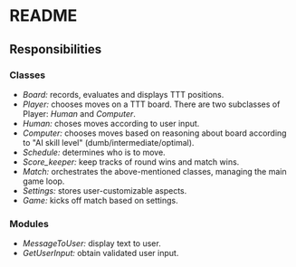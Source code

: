 # README

## Responsibilities

### Classes

- *Board:* records, evaluates and displays TTT positions.
- *Player:* chooses moves on a TTT board. There are two subclasses of Player: *Human* and *Computer*.
- *Human:* choses moves according to user input.
- *Computer:* chooses moves based on reasoning about board according to "AI skill level" (dumb/intermediate/optimal).
- *Schedule:* determines who is to move.
- *Score_keeper:* keep tracks of round wins and match wins.
- *Match:* orchestrates the above-mentioned classes, managing the main game loop.
- *Settings:* stores user-customizable aspects.
- *Game:* kicks off match based on settings.

### Modules

- *MessageToUser:* display text to user.
- *GetUserInput:* obtain validated user input.
